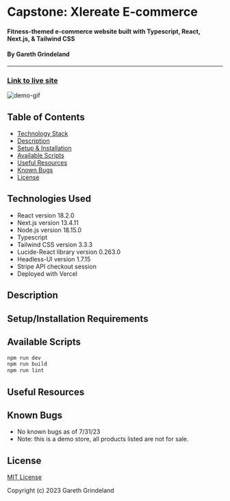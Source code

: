 # Capstone: Xlereate E-commerce 

#### Fitness-themed e-commerce website built with Typescript, React, Next.js, & Tailwind CSS

#### By Gareth Grindeland
---
### [Link to live site](https://xlerate-ecommerce.vercel.app/)
![demo-gif](./ecommerce-store/public/demo.gif)

## Table of Contents

* [Technology Stack](#technologies-used)
* [Description](#description)
* [Setup & Installation](#setupinstallation-requirements)
* [Available Scripts](#available-scripts)
* [Useful Resources](#useful-resources)
* [Known Bugs](#known-bugs)
* [License](#license)


## Technologies Used

* React version 18.2.0
* Next.js version 13.4.11
* Node.js version 18.15.0
* Typescript
* Tailwind CSS version 3.3.3
* Lucide-React library version 0.263.0
* Headless-UI version 1.7.15
* Stripe API checkout session
* Deployed with Vercel

## Description

<!-- _(Full Description)_ -->

## Setup/Installation Requirements


## Available Scripts

```bash
npm run dev
npm run build
npm run lint
```

## Useful Resources

## Known Bugs

* No known bugs as of 7/31/23
* Note: this is a demo store, all products listed are not for sale.

## License

[MIT License](./LICENSE.txt)

Copyright (c) 2023 Gareth Grindeland